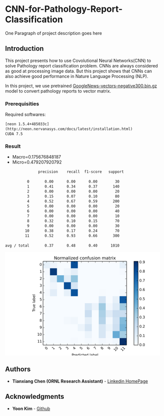 # CNN-for-Pathology-Report-Classification

One Paragraph of project description goes here

## Introduction

This project presents how to use Covolutional Neural Networks(CNN) to solve Pathology report classification problem. CNNs are always considered as good at processing image data. But this project shows that CNNs can also achieve good performance in Nature Language Processing (NLP). 

In this project, we use pretrained [GoogleNews-vectors-negative300.bin.gz](https://drive.google.com/file/d/0B7XkCwpI5KDYNlNUTTlSS21pQmM/edit) model to convert pathology reports to vector matrix.

### Prerequisities

Required softwares:
```
[neon 1.5.4+485033c](http://neon.nervanasys.com/docs/latest/installation.html)
CUDA 7.5
```
### Result

* Macro=0.175676848187
* Micro=0.479207920792
```
               precision    recall  f1-score   support

          0       0.00      0.00      0.00        30
          1       0.41      0.34      0.37       140
          2       0.00      0.00      0.00        20
          3       0.15      0.07      0.10        80
          4       0.52      0.67      0.59       200
          5       0.00      0.00      0.00        20
          6       0.00      0.00      0.00        40
          7       0.00      0.00      0.00        10
          8       0.32      0.10      0.15        70
          9       0.00      0.00      0.00        30
         10       0.38      0.17      0.24        70
         11       0.52      0.93      0.66       300

avg / total       0.37      0.48      0.40      1010
```

![alt tag](https://github.com/tianxiangchen2015/CNN-for-Pathology-Report-Classification/blob/master/cm_pathology.png)

## Authors

* **Tianxiang Chen (ORNL Research Assistant)** - [Linkedin HomePage](https://www.linkedin.com/in/tianxiang-chen-946543114?trk=nav_responsive_tab_profile)


## Acknowledgments

* **Yoon Kim** - [Github](https://github.com/yoonkim/CNN_sentence)
    
